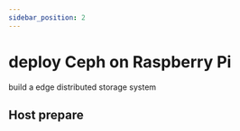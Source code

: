 ```yaml
---
sidebar_position: 2
---
```


# deploy Ceph on Raspberry Pi

build a edge distributed storage system

## Host prepare




